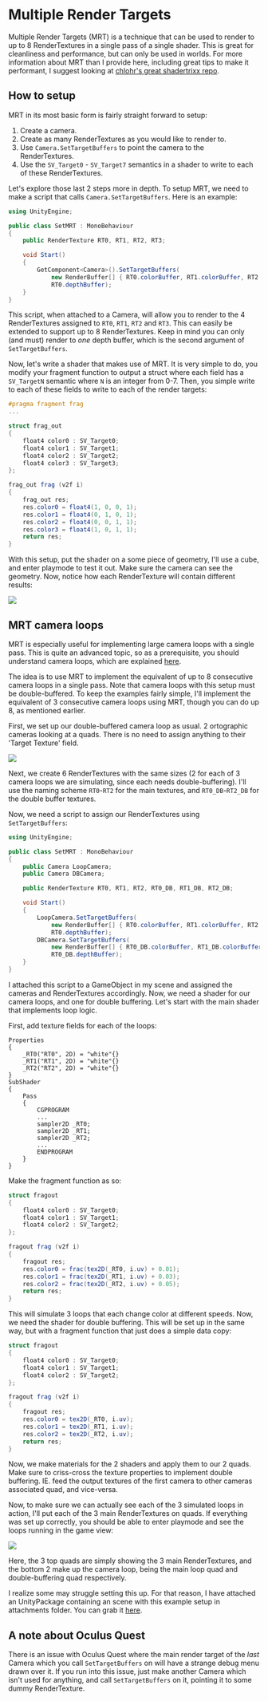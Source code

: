# Multiple Render Targets
Multiple Render Targets (MRT) is a technique that can be used to render to up to 8 RenderTextures in a single pass of a single shader. This is great for cleanliness and performance, but can only be used in worlds. For more information about MRT than I provide here, including great tips to make it performant, I suggest looking at [chlohr's great shadertrixx repo](https://github.com/cnlohr/shadertrixx#mrt).

## How to setup
MRT in its most basic form is fairly straight forward to setup:
1. Create a camera.
2. Create as many RenderTextures as you would like to render to.
3. Use `Camera.SetTargetBuffers` to point the camera to the RenderTextures.
4. Use the `SV_Target0` - `SV_Target7` semantics in a shader to write to each of these RenderTextures.

Let's explore those last 2 steps more in depth. To setup MRT, we need to make a script that calls `Camera.SetTargetBuffers`. Here is an example:
```csharp
using UnityEngine;

public class SetMRT : MonoBehaviour
{
    public RenderTexture RT0, RT1, RT2, RT3;

    void Start()
    {
        GetComponent<Camera>().SetTargetBuffers(
            new RenderBuffer[] { RT0.colorBuffer, RT1.colorBuffer, RT2.colorBuffer, RT3.colorBuffer },
            RT0.depthBuffer);
    }
}
```
This script, when attached to a Camera, will allow you to render to the 4 RenderTextures assigned to `RT0`, `RT1`, `RT2` and `RT3`. This can easily be extended to support up to 8 RenderTextures. Keep in mind you can only (and must) render to _one_ depth buffer, which is the second argument of `SetTargetBuffers`.

Now, let's write a shader that makes use of MRT. It is very simple to do, you modify your fragment function to output a struct where each field has a `SV_TargetN` semantic where `N` is an integer from 0-7. Then, you simple write to each of these fields to write to each of the render targets:
```glsl
#pragma fragment frag
...

struct frag_out
{
    float4 color0 : SV_Target0;
    float4 color1 : SV_Target1;
    float4 color2 : SV_Target2;
    float4 color3 : SV_Target3;
};

frag_out frag (v2f i)
{
    frag_out res;
    res.color0 = float4(1, 0, 0, 1);
    res.color1 = float4(0, 1, 0, 1);
    res.color2 = float4(0, 0, 1, 1);
    res.color3 = float4(1, 0, 1, 1);
    return res;
}
```

With this setup, put the shader on a some piece of geometry, I'll use a cube, and enter playmode to test it out. Make sure the camera can see the geometry. Now, notice how each RenderTexture will contain different results:

![](images/MRT1.gif)

## MRT camera loops
MRT is especially useful for implementing large camera loops with a single pass. This is quite an advanced topic, so as a prerequisite, you should understand camera loops, which are explained [here](camera-loops.md).

The idea is to use MRT to implement the equivalent of up to 8 consecutive camera loops in a single pass. Note that camera loops with this setup must be double-buffered. To keep the examples fairly simple, I'll implement the equivalent of 3 consecutive camera loops using MRT, though you can do up 8, as mentioned earlier.

First, we set up our double-buffered camera loop as usual. 2 ortographic cameras looking at a quads. There is no need to assign anything to their 'Target Texture' field.

![](images/MRT2.png)

Next, we create 6 RenderTextures with the same sizes (2 for each of 3 camera loops we are simulating, since each needs double-buffering). I'll use the naming scheme `RT0`-`RT2` for the main textures, and `RT0_DB`-`RT2_DB` for the double buffer textures.

Now, we need a script to assign our RenderTextures using `SetTargetBuffers`:
```csharp
using UnityEngine;

public class SetMRT : MonoBehaviour
{
    public Camera LoopCamera;
    public Camera DBCamera;

    public RenderTexture RT0, RT1, RT2, RT0_DB, RT1_DB, RT2_DB;

    void Start()
    {
        LoopCamera.SetTargetBuffers(
            new RenderBuffer[] { RT0.colorBuffer, RT1.colorBuffer, RT2.colorBuffer }, 
            RT0.depthBuffer);
        DBCamera.SetTargetBuffers(
            new RenderBuffer[] { RT0_DB.colorBuffer, RT1_DB.colorBuffer, RT2_DB.colorBuffer }, 
            RT0_DB.depthBuffer);
    }
}
```
I attached this script to a GameObject in my scene and assigned the cameras and RenderTextures accordingly. Now, we need a shader for our camera loops, and one for double buffering. Let's start with the main shader that implements loop logic. 

First, add texture fields for each of the loops:
```
Properties
{
    _RT0("RT0", 2D) = "white"{}
    _RT1("RT1", 2D) = "white"{}
    _RT2("RT2", 2D) = "white"{}
}
SubShader
{
    Pass
    {
        CGPROGRAM
        ...
        sampler2D _RT0;
        sampler2D _RT1;
        sampler2D _RT2;
        ...
        ENDPROGRAM
    }
}
```
Make the fragment function as so:

```glsl
struct fragout
{
    float4 color0 : SV_Target0;
    float4 color1 : SV_Target1;
    float4 color2 : SV_Target2;
};

fragout frag (v2f i)
{
    fragout res;
    res.color0 = frac(tex2D(_RT0, i.uv) + 0.01);
    res.color1 = frac(tex2D(_RT1, i.uv) + 0.03);
    res.color2 = frac(tex2D(_RT2, i.uv) + 0.05);
    return res;
}
```
This will simulate 3 loops that each change color at different speeds. Now, we need the shader for double buffering. This will be set up in the same way, but with a fragment function that just does a simple data copy:
```glsl
struct fragout
{
    float4 color0 : SV_Target0;
    float4 color1 : SV_Target1;
    float4 color2 : SV_Target2;
};

fragout frag (v2f i)
{
    fragout res;
    res.color0 = tex2D(_RT0, i.uv);
    res.color1 = tex2D(_RT1, i.uv);
    res.color2 = tex2D(_RT2, i.uv);
    return res;
}
```
Now, we make materials for the 2 shaders and apply them to our 2 quads. Make sure to criss-cross the texture properties to implement double buffering. IE. feed the output textures of the first camera to other cameras associated quad, and vice-versa.

Now, to make sure we can actually see each of the 3 simulated loops in action, I'll put each of the 3 main RenderTextures on quads. If everything was set up correctly, you should be able to enter playmode and see the loops running in the game view:

![](images/MRT3.gif)

Here, the 3 top quads are simply showing the 3 main RenderTextures, and the bottom 2 make up the camera loop, being the main loop quad and double-buffering quad respectively.

I realize some may struggle setting this up. For that reason, I have attached an UnityPackage containing an scene with this example setup in attachments folder. You can grab it [here](attachments/MRTExample.unitypackage).

## A note about Oculus Quest
There is an issue with Oculus Quest where the main render target of the _last_ Camera which you call `SetTargetBuffers` on will have a strange debug menu drawn over it. If you run into this issue, just make another Camera which isn't used for anything, and call `SetTargetBuffers` on it, pointing it to some dummy RenderTexture.
